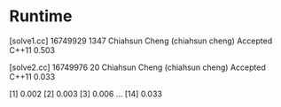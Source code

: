 # Runtime

[solve1.cc]
16749929    1347    Chiahsun Cheng (chiahsun cheng)   Accepted  C++11   0.503

[solve2.cc]
16749976    20  Chiahsun Cheng (chiahsun cheng)   Accepted  C++11   0.033


[1] 0.002
[2] 0.003
[3] 0.006
...
[14] 0.033
